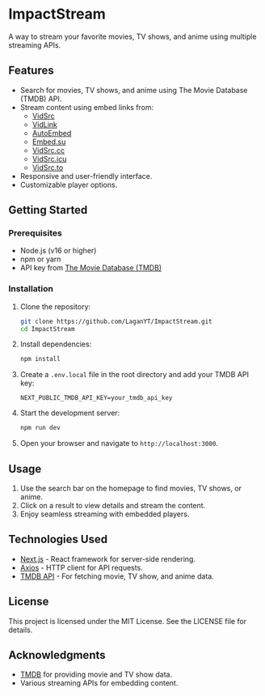 # ImpactStream

A way to stream your favorite movies, TV shows, and anime using multiple streaming APIs.

## Features

- Search for movies, TV shows, and anime using The Movie Database (TMDB) API.
- Stream content using embed links from:
  - [VidSrc](https://vidsrc.me)
  - [VidLink](https://vidlink.pro)
  - [AutoEmbed](https://autoembed.cc)
  - [Embed.su](https://embed.su)
  - [VidSrc.cc](https://vidsrc.cc)
  - [VidSrc.icu](https://vidsrc.icu)
  - [VidSrc.to](https://vidsrc.to)
- Responsive and user-friendly interface.
- Customizable player options.

## Getting Started

### Prerequisites

- Node.js (v16 or higher)
- npm or yarn
- API key from [The Movie Database (TMDB)](https://developer.themoviedb.org/docs/getting-started)

### Installation

1. Clone the repository:
   ```bash
   git clone https://github.com/LaganYT/ImpactStream.git
   cd ImpactStream
   ```

2. Install dependencies:
   ```bash
   npm install
   ```

3. Create a `.env.local` file in the root directory and add your TMDB API key:
   ```plaintext
   NEXT_PUBLIC_TMDB_API_KEY=your_tmdb_api_key
   ```

4. Start the development server:
   ```bash
   npm run dev
   ```

5. Open your browser and navigate to `http://localhost:3000`.

## Usage

1. Use the search bar on the homepage to find movies, TV shows, or anime.
2. Click on a result to view details and stream the content.
3. Enjoy seamless streaming with embedded players.

## Technologies Used

- [Next.js](https://nextjs.org/) - React framework for server-side rendering.
- [Axios](https://axios-http.com/) - HTTP client for API requests.
- [TMDB API](https://developer.themoviedb.org/) - For fetching movie, TV show, and anime data.

## License

This project is licensed under the MIT License. See the LICENSE file for details.

## Acknowledgments

- [TMDB](https://www.themoviedb.org/) for providing movie and TV show data.
- Various streaming APIs for embedding content.